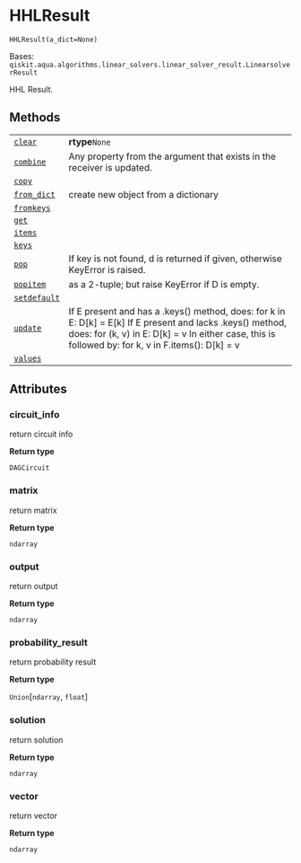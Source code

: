 # HHLResult



`HHLResult(a_dict=None)`

Bases: `qiskit.aqua.algorithms.linear_solvers.linear_solver_result.LinearsolverResult`

HHL Result.

## Methods

|                                                                                                                                                       |                                                                                                                                                                                                                      |
| ----------------------------------------------------------------------------------------------------------------------------------------------------- | -------------------------------------------------------------------------------------------------------------------------------------------------------------------------------------------------------------------- |
| [`clear`](qiskit.aqua.algorithms.HHLResult.clear#qiskit.aqua.algorithms.HHLResult.clear "qiskit.aqua.algorithms.HHLResult.clear")                     | **rtype**`None`                                                                                                                                                                                                      |
| [`combine`](qiskit.aqua.algorithms.HHLResult.combine#qiskit.aqua.algorithms.HHLResult.combine "qiskit.aqua.algorithms.HHLResult.combine")             | Any property from the argument that exists in the receiver is updated.                                                                                                                                               |
| [`copy`](qiskit.aqua.algorithms.HHLResult.copy#qiskit.aqua.algorithms.HHLResult.copy "qiskit.aqua.algorithms.HHLResult.copy")                         |                                                                                                                                                                                                                      |
| [`from_dict`](qiskit.aqua.algorithms.HHLResult.from_dict#qiskit.aqua.algorithms.HHLResult.from_dict "qiskit.aqua.algorithms.HHLResult.from_dict")     | create new object from a dictionary                                                                                                                                                                                  |
| [`fromkeys`](qiskit.aqua.algorithms.HHLResult.fromkeys#qiskit.aqua.algorithms.HHLResult.fromkeys "qiskit.aqua.algorithms.HHLResult.fromkeys")         |                                                                                                                                                                                                                      |
| [`get`](qiskit.aqua.algorithms.HHLResult.get#qiskit.aqua.algorithms.HHLResult.get "qiskit.aqua.algorithms.HHLResult.get")                             |                                                                                                                                                                                                                      |
| [`items`](qiskit.aqua.algorithms.HHLResult.items#qiskit.aqua.algorithms.HHLResult.items "qiskit.aqua.algorithms.HHLResult.items")                     |                                                                                                                                                                                                                      |
| [`keys`](qiskit.aqua.algorithms.HHLResult.keys#qiskit.aqua.algorithms.HHLResult.keys "qiskit.aqua.algorithms.HHLResult.keys")                         |                                                                                                                                                                                                                      |
| [`pop`](qiskit.aqua.algorithms.HHLResult.pop#qiskit.aqua.algorithms.HHLResult.pop "qiskit.aqua.algorithms.HHLResult.pop")                             | If key is not found, d is returned if given, otherwise KeyError is raised.                                                                                                                                           |
| [`popitem`](qiskit.aqua.algorithms.HHLResult.popitem#qiskit.aqua.algorithms.HHLResult.popitem "qiskit.aqua.algorithms.HHLResult.popitem")             | as a 2-tuple; but raise KeyError if D is empty.                                                                                                                                                                      |
| [`setdefault`](qiskit.aqua.algorithms.HHLResult.setdefault#qiskit.aqua.algorithms.HHLResult.setdefault "qiskit.aqua.algorithms.HHLResult.setdefault") |                                                                                                                                                                                                                      |
| [`update`](qiskit.aqua.algorithms.HHLResult.update#qiskit.aqua.algorithms.HHLResult.update "qiskit.aqua.algorithms.HHLResult.update")                 | If E present and has a .keys() method, does: for k in E: D\[k] = E\[k] If E present and lacks .keys() method, does: for (k, v) in E: D\[k] = v In either case, this is followed by: for k, v in F.items(): D\[k] = v |
| [`values`](qiskit.aqua.algorithms.HHLResult.values#qiskit.aqua.algorithms.HHLResult.values "qiskit.aqua.algorithms.HHLResult.values")                 |                                                                                                                                                                                                                      |

## Attributes



### circuit\_info

return circuit info

**Return type**

`DAGCircuit`



### matrix

return matrix

**Return type**

`ndarray`



### output

return output

**Return type**

`ndarray`



### probability\_result

return probability result

**Return type**

`Union`\[`ndarray`, `float`]



### solution

return solution

**Return type**

`ndarray`



### vector

return vector

**Return type**

`ndarray`
